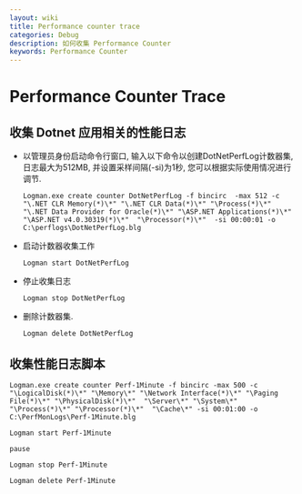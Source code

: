 ```yaml
---
layout: wiki
title: Performance counter trace 
categories: Debug
description: 如何收集 Performance Counter
keywords: Performance Counter
---
```

# Performance Counter Trace

## 收集 Dotnet 应用相关的性能日志

- 以管理员身份启动命令行窗口, 输入以下命令以创建DotNetPerfLog计数器集, 日志最大为512MB, 并设置采样间隔(-si)为1秒, 您可以根据实际使用情况进行调节.

  ```CMD
  Logman.exe create counter DotNetPerfLog -f bincirc  -max 512 -c  "\.NET CLR Memory(*)\*" "\.NET CLR Data(*)\*" "\Process(*)\*" "\.NET Data Provider for Oracle(*)\*" "\ASP.NET Applications(*)\*" "\ASP.NET v4.0.30319(*)\*"  "\Processor(*)\*"  -si 00:00:01 -o  C:\perflogs\DotNetPerfLog.blg
  ```

- 启动计数器收集工作

  ```CMD
  Logman start DotNetPerfLog
  ```

- 停止收集日志

  ```CMD
  Logman stop DotNetPerfLog
  ```

- 删除计数器集.

  ```CMD
  Logman delete DotNetPerfLog
  ```

## 收集性能日志脚本

```CMD
Logman.exe create counter Perf-1Minute -f bincirc -max 500 -c "\LogicalDisk(*)\*" "\Memory\*" "\Network Interface(*)\*" "\Paging File(*)\*" "\PhysicalDisk(*)\*"  "\Server\*" "\System\*" "\Process(*)\*" "\Processor(*)\*"  "\Cache\*" -si 00:01:00 -o C:\PerfMonLogs\Perf-1Minute.blg

Logman start Perf-1Minute

pause

Logman stop Perf-1Minute

Logman delete Perf-1Minute
```
